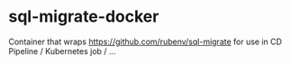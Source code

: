 # sql-migrate-docker
Container that wraps https://github.com/rubenv/sql-migrate for use in CD Pipeline / Kubernetes job / ...
